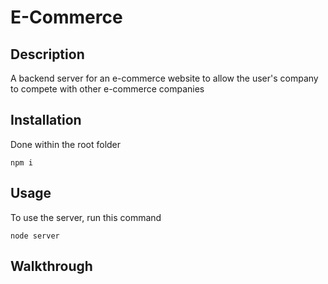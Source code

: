 # E-Commerce

## Description 
A backend server for an e-commerce website to allow the user's company to compete with other e-commerce companies 

## Installation
Done within the root folder

    npm i

## Usage
To use the server, run this command

    node server

## Walkthrough 

